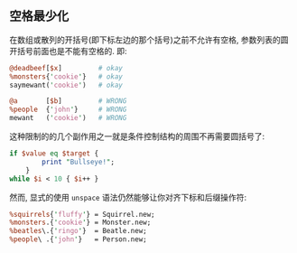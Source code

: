 
## 空格最少化

在数组或散列的开括号(即下标左边的那个括号)之前不允许有空格, 参数列表的圆开括号前面也是不能有空格的. 即:

```perl
@deadbeef[$x]         # okay
%monsters{'cookie'}   # okay
saymewant('cookie')   # okay

@a       [$b]         # WRONG
%people  {'john'}     # WRONG
mewant   ('cookie')   # WRONG
```


这种限制的的几个副作用之一就是条件控制结构的周围不再需要圆括号了:

```perl
if $value eq $target {
        print "Bullseye!";
    }
while $i < 10 { $i++ }
```

然而, 显式的使用 `unspace` 语法仍然能够让你对齐下标和后缀操作符:

```perl
%squirrels{'fluffy'} = Squirrel.new;
%monsters.{'cookie'} = Monster.new;
%beatles\.{'ringo'}  = Beatle.new;
%people\ .{'john'}   = Person.new;
```

